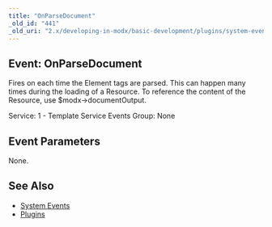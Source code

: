 ```yaml
---
title: "OnParseDocument"
_old_id: "441"
_old_uri: "2.x/developing-in-modx/basic-development/plugins/system-events/onparsedocument"
---
```


## Event: OnParseDocument

Fires on each time the Element tags are parsed. This can happen many times during the loading of a Resource. To reference the content of the Resource, use $modx->documentOutput.

Service: 1 - Template Service Events 
Group: None

## Event Parameters

None.

## See Also

- [System Events](extending-modx/plugins/system-events "System Events")
- [Plugins](extending-modx/plugins "Plugins")